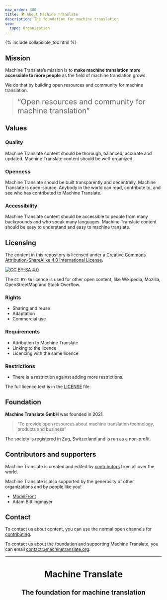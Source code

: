 ```yaml
---
nav_order: 300
title: 🌍 About Machine Translate
description: The foundation for machine translation
seo:
  type: Organization
---
```


{% include collapsible_toc.html %}

## Mission

Machine Translate’s mission is to **make machine translation more accessible to more people** as the field of machine translation grows.

We do that by building open resources and community for machine translation.

> <span style="font-size:x-large;">“Open resources and community for machine translation”</span>


## Values

### Quality
Machine Translate content should be thorough, balanced, accurate and updated.
Machine Translate content should be well-organized.

### Openness
Machine Translate should be built transparently and decentrally.
Machine Translate is open-source.
Anybody in the world can read, contribute to, and see who has contributed to Machine Translate.

### Accessibility
Machine Translate content should be accessible to people from many backgrounds and who speak many languages.
Machine Translate content should be easy to understand and easy to machine translate.

## Licensing

The content in this repository is licensed under a
[Creative Commons Attribution-ShareAlike 4.0 International License][cc-by-sa].

[![CC BY-SA 4.0][cc-by-sa-image]][cc-by-sa]

The `CC BY-SA` licence is used for other open content, like Wikipedia, Mozilla, OpenStreetMap and Stack Overflow.

### Rights
- Sharing and reuse
- Adaptation
- Commercial use

### Requirements
- Attribution to Machine Translate
- Linking to the licence
- Licencing with the same licence

### Restrictions
- There is a restriction against adding more restrictions.

The full licence text is in the [LICENSE](/LICENSE) file.

[cc-by-sa]: http://creativecommons.org/licenses/by-sa/4.0/
[cc-by-sa-image]: https://i.creativecommons.org/l/by-sa/4.0/88x31.png


## Foundation
**Machine Translate GmbH** was founded in 2021.

> “To provide open resources about machine translation technology, products and business”

The society is registered in Zug, Switzerland and is run as a non-profit.

<!--- TODO: Founders and board --->

## Contributors and supporters

Machine Translate is created and edited by [contributors](/contributing/contributors.md) from all over the world.

Machine Translate is also supported by the generosity of other organizations and by people like you!

- [ModelFront](https://modelfront.com)
- Adam Bittlingmayer


## Contact
To contact us about content, you can use the normal open channels for [contributing](/contributing/contributing.md).

To contact us about the foundation and supporting Machine Translate, you can email [contact@machinetranslate.org](mailto:contact@machinetranslate.org).

---

<center>
  <h1>Machine Translate</h1>
  <h2>The foundation for machine translation</h2>
</center>
